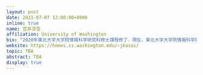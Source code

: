 ```yaml
---
layout: post
date: 2021-07-07 12:00:00+0900
inline: true
name: 笠井淳吾
affiliation: University of Washington
bio: "2020年東北大学大学院情報科学研究科修士課程修了．現在，東北大学大学院情報科学研究科にて博士課程取得に向けて研究を進めている．2020年より日本学術振興会特別研究員（DC1）．Langsmith株式会社共同創業者．"
website: https://homes.cs.washington.edu/~jkasai/
topic: TBA
abstract: TBA
display: true
---
```

